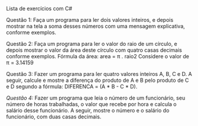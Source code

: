 Lista de exercícios com C#

Questão 1:
    Faça um programa para ler dois valores inteiros, e depois mostrar na tela a soma desses números com uma
    mensagem explicativa, conforme exemplos.

Questão 2:
    Faça um programa para ler o valor do raio de um círculo, e depois mostrar o valor da área deste círculo com quatro
    casas decimais conforme exemplos.
    Fórmula da área: area = π . raio2
    Considere o valor de π = 3.14159

Questão 3:
    Fazer um programa para ler quatro valores inteiros A, B, C e D. A seguir, calcule e mostre a diferença do produto
    de A e B pelo produto de C e D segundo a fórmula: DIFERENCA = (A * B - C * D).    

*Questão 4:*
    Fazer um programa que leia o número de um funcionário, seu número de horas trabalhadas, o valor que recebe por
    hora e calcula o salário desse funcionário. A seguir, mostre o número e o salário do funcionário, com duas casas
    decimais.
